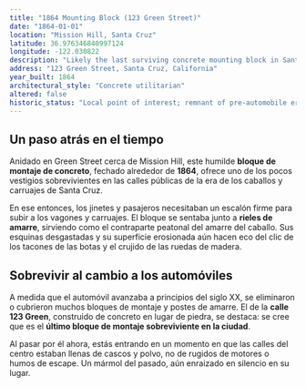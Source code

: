 ```yaml
---
title: "1864 Mounting Block (123 Green Street)"
date: "1864-01-01"
location: "Mission Hill, Santa Cruz"
latitude: 36.976346840997124
longitude: -122.030822
description: "Likely the last surviving concrete mounting block in Santa Cruz, this block recalls the horse‑and‑carriage era before automobiles transformed daily life."
address: "123 Green Street, Santa Cruz, California"
year_built: 1864
architectural_style: "Concrete utilitarian"
altered: false
historic_status: "Local point of interest; remnant of pre‑automobile era"
---
```


## Un paso atrás en el tiempo

Anidado en Green Street cerca de Mission Hill, este humilde **bloque de montaje de concreto**, fechado alrededor de **1864**, ofrece uno de los pocos vestigios sobrevivientes en las calles públicas de la era de los caballos y carruajes de Santa Cruz.

En ese entonces, los jinetes y pasajeros necesitaban un escalón firme para subir a los vagones y carruajes. El bloque se sentaba junto a **rieles de amarre**, sirviendo como el contraparte peatonal del amarre del caballo. Sus esquinas desgastadas y su superficie erosionada aún hacen eco del clic de los tacones de las botas y el crujido de las ruedas de madera.

## Sobrevivir al cambio a los automóviles

A medida que el automóvil avanzaba a principios del siglo XX, se eliminaron o cubrieron muchos bloques de montaje y postes de amarre. El de la **calle 123 Green**, construido de concreto en lugar de piedra, se destaca: se cree que es el **último bloque de montaje sobreviviente en la ciudad**.

Al pasar por él ahora, estás entrando en un momento en que las calles del centro estaban llenas de cascos y polvo, no de rugidos de motores o humos de escape. Un mármol del pasado, aún enraizado en silencio en su lugar.